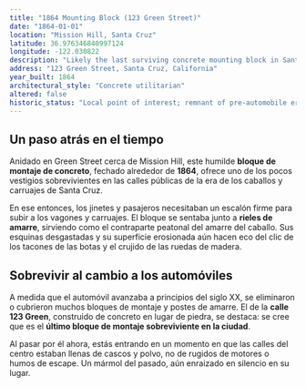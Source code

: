 ```yaml
---
title: "1864 Mounting Block (123 Green Street)"
date: "1864-01-01"
location: "Mission Hill, Santa Cruz"
latitude: 36.976346840997124
longitude: -122.030822
description: "Likely the last surviving concrete mounting block in Santa Cruz, this block recalls the horse‑and‑carriage era before automobiles transformed daily life."
address: "123 Green Street, Santa Cruz, California"
year_built: 1864
architectural_style: "Concrete utilitarian"
altered: false
historic_status: "Local point of interest; remnant of pre‑automobile era"
---
```


## Un paso atrás en el tiempo

Anidado en Green Street cerca de Mission Hill, este humilde **bloque de montaje de concreto**, fechado alrededor de **1864**, ofrece uno de los pocos vestigios sobrevivientes en las calles públicas de la era de los caballos y carruajes de Santa Cruz.

En ese entonces, los jinetes y pasajeros necesitaban un escalón firme para subir a los vagones y carruajes. El bloque se sentaba junto a **rieles de amarre**, sirviendo como el contraparte peatonal del amarre del caballo. Sus esquinas desgastadas y su superficie erosionada aún hacen eco del clic de los tacones de las botas y el crujido de las ruedas de madera.

## Sobrevivir al cambio a los automóviles

A medida que el automóvil avanzaba a principios del siglo XX, se eliminaron o cubrieron muchos bloques de montaje y postes de amarre. El de la **calle 123 Green**, construido de concreto en lugar de piedra, se destaca: se cree que es el **último bloque de montaje sobreviviente en la ciudad**.

Al pasar por él ahora, estás entrando en un momento en que las calles del centro estaban llenas de cascos y polvo, no de rugidos de motores o humos de escape. Un mármol del pasado, aún enraizado en silencio en su lugar.